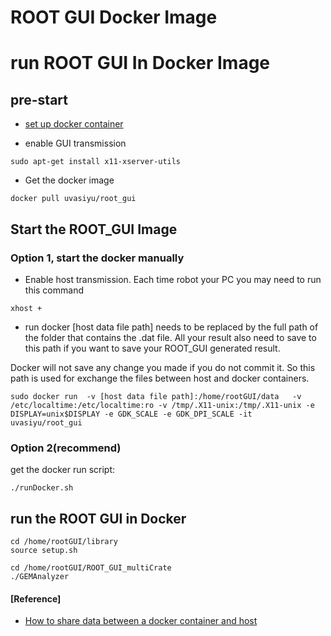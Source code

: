 # ROOT GUI Docker Image 

# run ROOT GUI In Docker Image

## pre-start

* [set up docker container](https://docs.docker.com/engine/install/)

* enable GUI transmission 
```
sudo apt-get install x11-xserver-utils
```
* Get the docker image
```
docker pull uvasiyu/root_gui
```
## Start the ROOT_GUI Image

### Option 1, start the docker manually 
* Enable host transmission. Each time robot your PC you may need to run this command

```
xhost +
```

* run docker 
[host data file path] needs to be replaced by the full path of the folder that contains the .dat file. All your result also need to save to this path if you want to save your ROOT_GUI generated result.

Docker will not save any change you made if you do not commit it. So this path is used for exchange the files between host and docker containers.
 
``` 
sudo docker run  -v [host data file path]:/home/rootGUI/data   -v /etc/localtime:/etc/localtime:ro -v /tmp/.X11-unix:/tmp/.X11-unix -e DISPLAY=unix$DISPLAY -e GDK_SCALE -e GDK_DPI_SCALE -it uvasiyu/root_gui
```

### Option 2(recommend)

get the docker run script:
```
./runDocker.sh
```

## run the ROOT GUI in Docker

```
cd /home/rootGUI/library
source setup.sh

cd /home/rootGUI/ROOT_GUI_multiCrate
./GEMAnalyzer
```


#### [Reference]
* [How to share data between a docker container and host](https://thenewstack.io/docker-basics-how-to-share-data-between-a-docker-container-and-host/)

